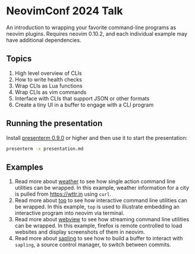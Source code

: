 # NeovimConf 2024 Talk

An introduction to wrapping your favorite command-line programs as neovim
plugins. Requires neovim 0.10.2, and each individual example may have additional
dependencies.

## Topics

1. High level overview of CLIs 
2. How to write health checks
3. Wrap CLIs as Lua functions
4. Wrap CLIs as vim commands
5. Interface with CLIs that support JSON or other formats
6. Create a tiny UI in a buffer to engage with a CLI program

## Running the presentation

Install [presenterm 0.9.0](https://github.com/mfontanini/presenterm) or higher
and then use it to start the presentation:

```sh
presenterm -x presentation.md
```

## Examples

1. Read more about [weather](scripts/001_weather/README.md) to see how single
   action command line utilities can be wrapped. In this example, weather
   information for a city is pulled from https://wttr.in using `curl`.
2. Read more about [top](scripts/002_top/README.md) to see how interactive
   command line utilities can be wrapped. In this example, `top` is used to
   illustrate embedding an interactive program into neovim via terminal.
3. Read more about [webview](scripts/003_webview/README.md) to see how streaming
   command line utilities can be wrapped. In this example, firefox is remote
   controlled to load websites and display screenshots of them in neovim.
4. Read more about [sapling](scripts/004_sapling/README.md) to see how to build
   a buffer to interact with `sapling`, a source control manager, to switch
   between commits.
